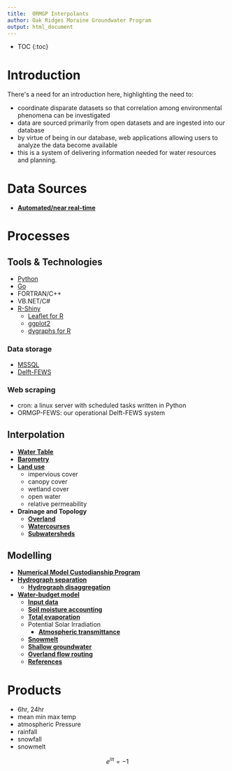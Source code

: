 ```yaml
---
title:  ORMGP Interpolants
author: Oak Ridges Moraine Groundwater Program
output: html_document
---
```


* TOC
{:toc}

# Introduction
There's a need for an introduction here, highlighting the need to:
* coordinate disparate datasets so that correlation among environmental phenomena can be investigated
* data are sourced primarily from open datasets and are ingested into our database
* by virtue of being in our database, web applications allowing users to analyze the data become available
* this is a system of delivering information needed for water resources and planning.





# Data Sources
* **[Automated/near real-time](/interpolants/sources/sources.html)**


# Processes

## Tools & Technologies
* [Python](https://www.python.org/)
* [Go](https://go.dev/)
* FORTRAN/C++
* VB.NET/C#
* [R-Shiny](https://shiny.rstudio.com/)
   * [Leaflet for R](https://rstudio.github.io/leaflet/)
   * [ggplot2](https://ggplot2.tidyverse.org/)
   * [dygraphs for R](https://rstudio.github.io/dygraphs/)

### Data storage
* [MSSQL](https://www.microsoft.com/en-us/sql-server/sql-server-2019)
* [Delft-FEWS](https://www.deltares.nl/app/uploads/2015/01/Delft-FEWS_brochure-2017.pdf)

### Web scraping
* cron: a linux server with scheduled tasks written in Python
* ORMGP-FEWS: our operational Delft-FEWS system


## Interpolation
* **[Water Table](https://owrc.github.io/watertable/)**
* **[Barometry](/interpolants/interpolation/barometry.html)**
* **[Land use](/interpolants/interpolation/landuse.html)**
    * impervious cover
    * canopy cover
    * wetland cover
    * open water
    * relative permeability
* **Drainage and Topology**
    * **[Overland](/interpolants/interpolation/overland.html)**
    * **[Watercourses](/interpolants/interpolation/watercourses.html)**
    * **[Subwatersheds](/interpolants/interpolation/subwatershed.html)**



## Modelling
* **[Numerical Model Custodianship Program](https://owrc.github.io/snapshots/numerical-model-custodianship-program.html)**
* **[Hydrograph separation](/interpolants/modelling/hydrographseparation.html)**
   * **[Hydrograph disaggregation](/interpolants/modelling/hydroparse.html)**
* **[Water-budget model](/interpolants/modelling/waterbudgetmodel.html)**
   * **[Input data](/interpolants/modelling/waterbudget/data.html)**
   * **[Soil moisture accounting](/interpolants/modelling/waterbudget/sma.html)**
   * **[Total evaporation](/interpolants/modelling/waterbudget/pet.html)**
   * Potential Solar Irradiation
      * **[Atmospheric transmittance](/interpolants/modelling/BristowCampbell.html)**
   * **[Snowmelt](/interpolants/modelling/waterbudget/snowmeltCCF.html)**
   * **[Shallow groundwater](/interpolants/modelling/waterbudget/gw.html)**
   * **[Overland flow routing](/interpolants/modelling/waterbudget/overlandflow.html)**
   * **[References](/interpolants/modelling/waterbudgetmodel.html#references)**
   

# Products
* 6hr, 24hr
* mean min max temp
* atmospheric Pressure
* rainfall
* snowfall
* snowmelt

$$ e^{i\pi} = - 1 $$
